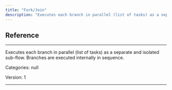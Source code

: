 ```yaml
---
title: "Fork/Join"
description: "Executes each branch in parallel (list of tasks) as a separate and isolated sub-flow. Branches are executed internally in sequence."
---
```

## Reference
<hr />

Executes each branch in parallel (list of tasks) as a separate and isolated sub-flow. Branches are executed internally in sequence.

Categories: null

Version: 1

<hr />






